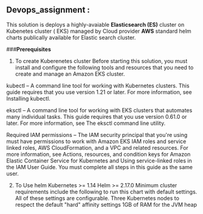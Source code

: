 ## Devops_assignment : 

This solution is deploys a highly-avaiable **Elasticsearch (ES)** cluster on Kubenetes cluster ( EKS) managed by Cloud provider **AWS** standard helm charts publically available for Elastic search cluster.


###**Prerequisites**

1) To create Kuberenetes cluster 
Before starting this solution, you must install and configure the following tools and resources that you need to create and manage an Amazon EKS cluster.

kubectl – A command line tool for working with Kubernetes clusters. This guide requires that you use version 1.21 or later. For more information, see Installing kubectl.

eksctl – A command line tool for working with EKS clusters that automates many individual tasks. This guide requires that you use version 0.61.0 or later. For more information, see The eksctl command line utility.

Required IAM permissions – The IAM security principal that you're using must have permissions to work with Amazon EKS IAM roles and service linked roles, AWS CloudFormation, and a VPC and related resources. For more information, see Actions, resources, and condition keys for Amazon Elastic Container Service for Kubernetes and Using service-linked roles in the IAM User Guide. You must complete all steps in this guide as the same user.

2) To Use helm
  Kubernetes >= 1.14
  Helm >= 2.17.0
  Minimum cluster requirements include the following to run this chart with default settings. All of these settings are configurable.
  Three Kubernetes nodes to respect the default "hard" affinity settings
  1GB of RAM for the JVM heap
